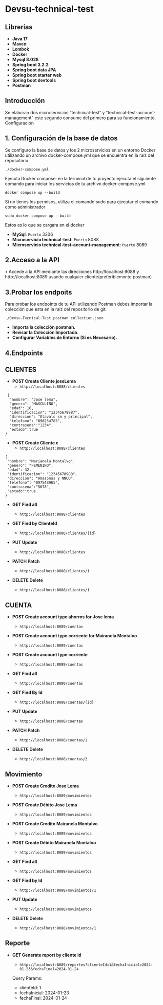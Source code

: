 # Devsu-technical-test
## Librerias
- **Java 17**
- **Maven**
- **Lombok**
- **Docker**
- **Mysql 8.028**
- **Spring boot 3.2.2**
- **Spring boot data JPA**
- **Spring boot starter web**
- **Spring boot devtools**
- **Postman**

## Introducción
Se elaboran dos microservicios “technical-test” y “technical-test-account-management” este segundo consume del primero para su funcionamiento. 
Configuración

## 1.	Configuración de la base de datos 
Se configuro la base de datos y los 2 microservicios en un entorno Docker utilizando un archivo docker-compose.yml que se encuentra en la raíz del reposotorio
```
./docker-compose.yml
```

Ejecuta Docker compose: en la terminal de tu proyecto ejecuta el siguiente comando para iniciar los servicios de tu archivo docker-compose.yml
```
docker compose up --build
```
Si no tienes los permisos, utiliza el comando sudo para ejecutar el comando como administrador
```
sudo docker compose up --build
```
Estos es lo que se cargara en el docker
- **MySql**: `Puerto` 3306
- **Microservicio technical-test**: `Puerto` 8088
- **Microservicio technical-test-account-management**: `Puerto` 8089

## 2.Acceso a la API
•	Accede a la API mediante las direcciones http://localhost:8088 y http://localhost:8089 usando cualquier cliente(preferiblemente postman)

## 3.Probar los endpoits
Para probar los endpoints de tu API utilizando Postman  debes importar la colección que esta en la raíz del repositorio de git:
```
./Devsu-Tecnical-Test.postman_collection.json
```
- **Importa la colección postman.**
- **Revisar la Colección Importada.**
- **Configurar Variables de Entorno (Si es Necesario).**

## 4.Endpoints

## CLIENTES

- **POST Create Cliente joseLema**
  - `http://localhost:8088/clientes`
```
 {
  "nombre": "Jose lema",
  "genero": "MASCULINO",
  "edad": 18,
  "identificacion": "12345678987",
  "direccion": "Otavalo sn y principal",
  "telefono": "098254785",
  "contrasena":"1234",
  "estado":true
}
```

- **POST Create Cliente c**
  - `http://localhost:8088/clientes`
 ```
{
  "nombre": "Marianela Montalvo",
  "genero": "FEMENINO",
  "edad": 32,
  "identificacion": "12345678988",
  "direccion": "Amazonas y NNUU",
  "telefono": "097548965",
  "contrasena":"5678",
  "estado":true
}
```

- **GET Find all**
  - `http://localhost:8088/clientes`

- **GET Find by ClienteId**
  - `http://localhost:8088/clientes/{id}`

- **PUT Update**
  - `http://localhost:8088/clientes`

- **PATCH Patch**
  - `http://localhost:8088/clientes/1`

- **DELETE Delete**
  - `http://localhost:8088/clientes/1`

## CUENTA

- **POST Create account type ahorros for Jose lema**
  - `http://localhost:8089/cuentas`

- **POST Create account type corriente for Mairanela Montalvo**
  - `http://localhost:8089/cuentas`

- **POST Create account type corriente**
  - `http://localhost:8089/cuentas`

- **GET Find all**
  - `http://localhost:8080/cuentas`

- **GET Find By Id**
  - `http://localhost:8088/cuentas/{id}`

- **PUT Update**
  - `http://localhost:8088/cuentas`

- **PATCH Patch**
  - `http://localhost:8088/cuentas/1`

- **DELETE Delete**
  - `http://localhost:8088/cuentas/2`

## Movimiento

- **POST Create Credito Jose Lema**
  - `http://localhost:8089/movimientos`

- **POST Create Débito Jose Lema**
  - `http://localhost:8089/movimientos`

- **POST Create Credito  Mairanela Montalvo**
  - `http://localhost:8089/movimientos`

- **POST Create Débito  Mairanela Montalvo**
  - `http://localhost:8089/movimientos`

- **GET Find all**
  - `http://localhost:8088/movimientos`

- **GET Find by Id**
  - `http://localhost:8088/movimientos/1`

- **PUT Update**
  - `http://localhost:8088/movimientos`

- **DELETE Delete**
  - `http://localhost:8088/movimientos/1`

## Reporte

- **GET Generate report by cliente id**
  - `http://localhost:8089/reportes?clienteId=1&fechaInicial=2024-01-23&fechaFinal=2024-01-24`

  Query Params:
    - clienteId: 1
    - fechaInicial: 2024-01-23
    - fechaFinal: 2024-01-24

